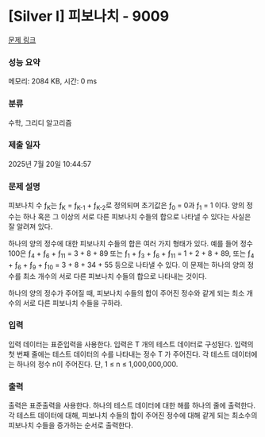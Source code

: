 # [Silver I] 피보나치 - 9009 

[문제 링크](https://www.acmicpc.net/problem/9009) 

### 성능 요약

메모리: 2084 KB, 시간: 0 ms

### 분류

수학, 그리디 알고리즘

### 제출 일자

2025년 7월 20일 10:44:57

### 문제 설명

<p>피보나치 수 ƒ<sub>K</sub>는 ƒ<sub>K</sub> = ƒ<sub>K-1</sub> + ƒ<sub>K-2</sub>로 정의되며 초기값은 ƒ<sub>0</sub> = 0과 ƒ<sub>1</sub> = 1 이다. 양의 정수는 하나 혹은 그 이상의 서로 다른 피보나치 수들의 합으로 나타낼 수 있다는 사실은 잘 알려져 있다. </p>

<p>하나의 양의 정수에 대한 피보나치 수들의 합은 여러 가지 형태가 있다. 예를 들어 정수 100은 ƒ<sub>4</sub> + ƒ<sub>6</sub> + ƒ<sub>11</sub> = 3 + 8 + 89 또는 ƒ<sub>1</sub> + ƒ<sub>3</sub> + ƒ<sub>6</sub> + ƒ<sub>11</sub> = 1 + 2 + 8 + 89, 또는 ƒ<sub>4</sub> + ƒ<sub>6</sub> + ƒ<sub>9</sub> + ƒ<sub>10</sub> = 3 + 8 + 34 + 55 등으로 나타낼 수 있다. 이 문제는 하나의 양의 정수를 최소 개수의 서로 다른 피보나치 수들의 합으로 나타내는 것이다. </p>

<p>하나의 양의 정수가 주어질 때, 피보나치 수들의 합이 주어진 정수와 같게 되는 최소 개수의 서로 다른 피보나치 수들을 구하라. </p>

### 입력 

 <p>입력 데이터는 표준입력을 사용한다. 입력은 T 개의 테스트 데이터로 구성된다. 입력의 첫 번째 줄에는 테스트 데이터의 수를 나타내는 정수 T 가 주어진다. 각 테스트 데이터에는 하나의 정수 n이 주어진다. 단, 1 ≤ n ≤ 1,000,000,000. </p>

### 출력 

 <p>출력은 표준출력을 사용한다. 하나의 테스트 데이터에 대한 해를 하나의 줄에 출력한다. 각 테스트 데이터에 대해, 피보나치 수들의 합이 주어진 정수에 대해 같게 되는 최소수의 피보나치 수들을 증가하는 순서로 출력한다. </p>

